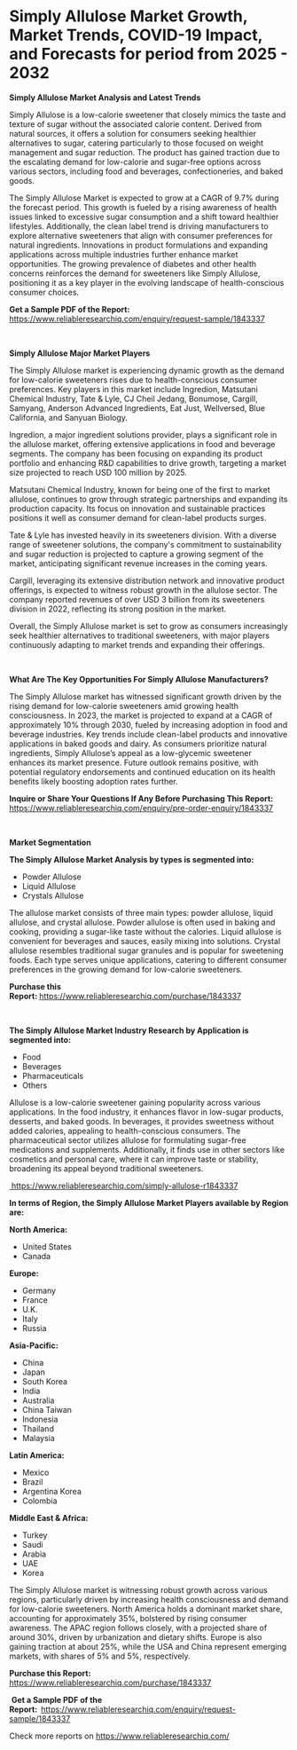 <p><h1>Simply Allulose Market Growth, Market Trends, COVID-19 Impact, and Forecasts for period from 2025 - 2032</h1></p><p><strong>Simply Allulose Market Analysis and Latest Trends</strong></p>
<p><p>Simply Allulose is a low-calorie sweetener that closely mimics the taste and texture of sugar without the associated calorie content. Derived from natural sources, it offers a solution for consumers seeking healthier alternatives to sugar, catering particularly to those focused on weight management and sugar reduction. The product has gained traction due to the escalating demand for low-calorie and sugar-free options across various sectors, including food and beverages, confectioneries, and baked goods.</p><p>The Simply Allulose Market is expected to grow at a CAGR of 9.7% during the forecast period. This growth is fueled by a rising awareness of health issues linked to excessive sugar consumption and a shift toward healthier lifestyles. Additionally, the clean label trend is driving manufacturers to explore alternative sweeteners that align with consumer preferences for natural ingredients. Innovations in product formulations and expanding applications across multiple industries further enhance market opportunities. The growing prevalence of diabetes and other health concerns reinforces the demand for sweeteners like Simply Allulose, positioning it as a key player in the evolving landscape of health-conscious consumer choices.</p></p>
<p><strong>Get a Sample PDF of the Report:&nbsp;</strong> <a href="https://www.reliableresearchiq.com/enquiry/request-sample/1843337?utm_campaign=3370&utm_medium=2&utm_source=Github&utm_content=ia&utm_term=03042025&utm_id=simply-allulose">https://www.reliableresearchiq.com/enquiry/request-sample/1843337</a></p>
<p>&nbsp;</p>
<p><strong>Simply Allulose Major Market Players</strong></p>
<p><p>The Simply Allulose market is experiencing dynamic growth as the demand for low-calorie sweeteners rises due to health-conscious consumer preferences. Key players in this market include Ingredion, Matsutani Chemical Industry, Tate & Lyle, CJ Cheil Jedang, Bonumose, Cargill, Samyang, Anderson Advanced Ingredients, Eat Just, Wellversed, Blue California, and Sanyuan Biology.</p><p>Ingredion, a major ingredient solutions provider, plays a significant role in the allulose market, offering extensive applications in food and beverage segments. The company has been focusing on expanding its product portfolio and enhancing R&D capabilities to drive growth, targeting a market size projected to reach USD 100 million by 2025.</p><p>Matsutani Chemical Industry, known for being one of the first to market allulose, continues to grow through strategic partnerships and expanding its production capacity. Its focus on innovation and sustainable practices positions it well as consumer demand for clean-label products surges.</p><p>Tate & Lyle has invested heavily in its sweeteners division. With a diverse range of sweetener solutions, the company's commitment to sustainability and sugar reduction is projected to capture a growing segment of the market, anticipating significant revenue increases in the coming years.</p><p>Cargill, leveraging its extensive distribution network and innovative product offerings, is expected to witness robust growth in the allulose sector. The company reported revenues of over USD 3 billion from its sweeteners division in 2022, reflecting its strong position in the market.</p><p>Overall, the Simply Allulose market is set to grow as consumers increasingly seek healthier alternatives to traditional sweeteners, with major players continuously adapting to market trends and expanding their offerings.</p></p>
<p>&nbsp;</p>
<p><strong>What Are The Key Opportunities For Simply Allulose Manufacturers?</strong></p>
<p><p>The Simply Allulose market has witnessed significant growth driven by the rising demand for low-calorie sweeteners amid growing health consciousness. In 2023, the market is projected to expand at a CAGR of approximately 10% through 2030, fueled by increasing adoption in food and beverage industries. Key trends include clean-label products and innovative applications in baked goods and dairy. As consumers prioritize natural ingredients, Simply Allulose’s appeal as a low-glycemic sweetener enhances its market presence. Future outlook remains positive, with potential regulatory endorsements and continued education on its health benefits likely boosting adoption rates further.</p></p>
<p><strong>Inquire or Share Your Questions If Any Before Purchasing This Report:</strong> <a href="https://www.reliableresearchiq.com/enquiry/pre-order-enquiry/1843337?utm_campaign=3370&utm_medium=2&utm_source=Github&utm_content=ia&utm_term=03042025&utm_id=simply-allulose">https://www.reliableresearchiq.com/enquiry/pre-order-enquiry/1843337</a></p>
<p>&nbsp;</p>
<p><strong>Market Segmentation</strong></p>
<p><strong>The Simply Allulose Market Analysis by types is segmented into:</strong></p>
<p><ul><li>Powder Allulose</li><li>Liquid Allulose</li><li>Crystals Allulose</li></ul></p>
<p><p>The allulose market consists of three main types: powder allulose, liquid allulose, and crystal allulose. Powder allulose is often used in baking and cooking, providing a sugar-like taste without the calories. Liquid allulose is convenient for beverages and sauces, easily mixing into solutions. Crystal allulose resembles traditional sugar granules and is popular for sweetening foods. Each type serves unique applications, catering to different consumer preferences in the growing demand for low-calorie sweeteners.</p></p>
<p><strong>Purchase this Report:&nbsp;</strong><a href="https://www.reliableresearchiq.com/purchase/1843337?utm_campaign=3370&utm_medium=2&utm_source=Github&utm_content=ia&utm_term=03042025&utm_id=simply-allulose">https://www.reliableresearchiq.com/purchase/1843337</a></p>
<p>&nbsp;</p>
<p><strong>The Simply Allulose Market Industry Research by Application is segmented into:</strong></p>
<p><ul><li>Food</li><li>Beverages</li><li>Pharmaceuticals</li><li>Others</li></ul></p>
<p><p>Allulose is a low-calorie sweetener gaining popularity across various applications. In the food industry, it enhances flavor in low-sugar products, desserts, and baked goods. In beverages, it provides sweetness without added calories, appealing to health-conscious consumers. The pharmaceutical sector utilizes allulose for formulating sugar-free medications and supplements. Additionally, it finds use in other sectors like cosmetics and personal care, where it can improve taste or stability, broadening its appeal beyond traditional sweeteners.</p></p>
<p><a href="https://www.reliableresearchiq.com/simply-allulose-r1843337?utm_campaign=3370&utm_medium=2&utm_source=Github&utm_content=ia&utm_term=03042025&utm_id=simply-allulose">&nbsp;https://www.reliableresearchiq.com/simply-allulose-r1843337</a></p>
<p><strong>In terms of Region, the Simply Allulose Market Players available by Region are:</strong></p>
<p>
    <p> <strong> North America: </strong>
        <ul>
            <li>United States</li>
            <li>Canada</li>
        </ul>
        </p> 
    <p> <strong> Europe: </strong>
        <ul>
            <li>Germany</li>
            <li>France</li>
            <li>U.K.</li>
            <li>Italy</li>
            <li>Russia</li>
        </ul>
        </p> 
    <p> <strong> Asia-Pacific: </strong>
        <ul>
            <li>China</li>
            <li>Japan</li>
            <li>South Korea</li>
            <li>India</li>
            <li>Australia</li>
            <li>China Taiwan</li>
            <li>Indonesia</li>
            <li>Thailand</li>
            <li>Malaysia</li>
        </ul>
        </p> 
    <p> <strong> Latin America: </strong>
        <ul>
            <li>Mexico</li>
            <li>Brazil</li>
            <li>Argentina Korea</li>
            <li>Colombia</li>
        </ul>
        </p> 
    <p> <strong> Middle East & Africa: </strong>
        <ul>
            <li>Turkey</li>
            <li>Saudi</li>
            <li>Arabia</li>
            <li>UAE</li>
            <li>Korea</li>
        </ul>
    </p>
    </p>
<p><p>The Simply Allulose market is witnessing robust growth across various regions, particularly driven by increasing health consciousness and demand for low-calorie sweeteners. North America holds a dominant market share, accounting for approximately 35%, bolstered by rising consumer awareness. The APAC region follows closely, with a projected share of around 30%, driven by urbanization and dietary shifts. Europe is also gaining traction at about 25%, while the USA and China represent emerging markets, with shares of 5% and 5%, respectively.</p></p>
<p><strong>Purchase this Report: </strong><a href="https://www.reliableresearchiq.com/purchase/1843337?utm_campaign=3370&utm_medium=2&utm_source=Github&utm_content=ia&utm_term=03042025&utm_id=simply-allulose">https://www.reliableresearchiq.com/purchase/1843337</a></p>
<p>&nbsp;<strong>Get a Sample PDF of the Report:&nbsp;&nbsp;</strong><a href="https://www.reliableresearchiq.com/enquiry/request-sample/1843337?utm_campaign=3370&utm_medium=2&utm_source=Github&utm_content=ia&utm_term=03042025&utm_id=simply-allulose">https://www.reliableresearchiq.com/enquiry/request-sample/1843337</a></p>
<p><strong></strong></p>
<p>Check more reports on <a href="https://www.reliableresearchiq.com/?utm_campaign=3370&utm_medium=2&utm_source=Github&utm_content=ia&utm_term=03042025&utm_id=simply-allulose">https://www.reliableresearchiq.com/</a></p>